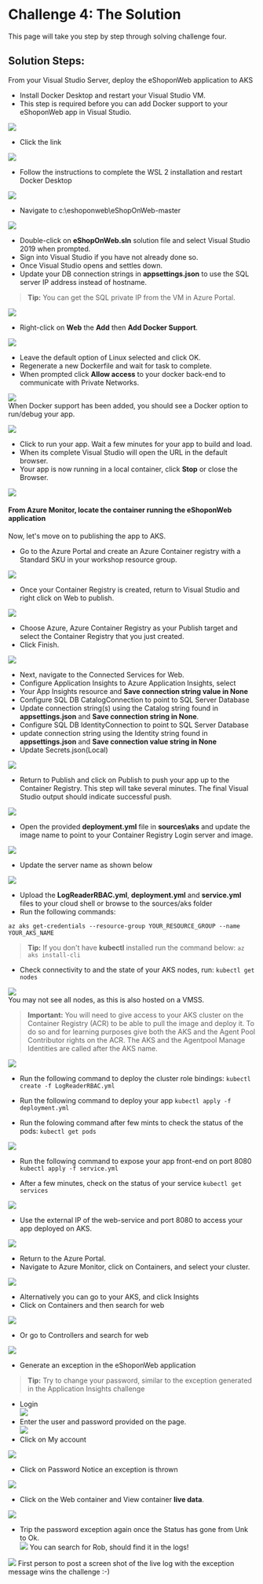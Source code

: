 
# Challenge 4: The Solution

This page will take you step by step through solving challenge four.

## Solution Steps:

From your Visual Studio Server, deploy the eShoponWeb application to AKS
- Install Docker Desktop and restart your Visual Studio VM. 
- This step is required before you can add Docker support to your eShoponWeb app in Visual Studio.    

![](https://github.com/msghaleb/AzureMonitorHackathon/raw/master/images/image71.png)  
- Click the link  

![](https://github.com/msghaleb/AzureMonitorHackathon/raw/master/images/image72.png)  
 - Follow the instructions to complete the WSL 2 installation and restart Docker Desktop  
 
![](https://github.com/msghaleb/AzureMonitorHackathon/raw/master/images/image73.png)  
  
- Navigate to c:\eshoponweb\eShopOnWeb-master
  
![](https://github.com/msghaleb/AzureMonitorHackathon/raw/master/images/image74.png)  
  
- Double-click on **eShopOnWeb.sln** solution file and select Visual Studio 2019 when prompted.
- Sign into Visual Studio if you have not already done so.
- Once Visual Studio opens and settles down.
- Update your DB connection strings in **appsettings.json** to use the SQL server IP address instead of hostname.  

>**Tip:** You can get the SQL private IP from the VM in Azure Portal.
  
![](https://github.com/msghaleb/AzureMonitorHackathon/raw/master/images/image75.png)      
- Right-click on **Web** the **Add** then **Add Docker Support**. 
  
![](https://github.com/msghaleb/AzureMonitorHackathon/raw/master/images/image76.png)  
- Leave the default option of Linux selected and click OK. 
- Regenerate a new Dockerfile and wait for task to complete.  
- When prompted click **Allow access** to your docker back-end to communicate with Private Networks.  

![](https://github.com/msghaleb/AzureMonitorHackathon/raw/master/images/image77.png)  
When Docker support has been added, you should see a Docker option to run/debug your app.

![](https://github.com/msghaleb/AzureMonitorHackathon/raw/master/images/image78.png)  
- Click to run your app. Wait a few minutes for your app to build and load. 
- When its complete Visual Studio will open the URL in the default browser. 
- Your app is now running in a local container, click **Stop** or close the Browser.

![](https://github.com/msghaleb/AzureMonitorHackathon/raw/master/images/image79.png)  
#### From Azure Monitor, locate the container running the eShoponWeb application

Now, let's move on to publishing the app to AKS.
- Go to the Azure Portal and create an Azure Container registry with a Standard SKU in your workshop resource group.
  
![](https://github.com/msghaleb/AzureMonitorHackathon/raw/master/images/image80.png)  
- Once your Container Registry is created, return to Visual Studio and right click on Web to publish.
  
![](https://github.com/msghaleb/AzureMonitorHackathon/raw/master/images/image81.png)  
- Choose Azure, Azure Container Registry as your Publish target and select the Container Registry that you just created. 
- Click Finish.  

![](https://github.com/msghaleb/AzureMonitorHackathon/raw/master/images/image82.png)     
- Next, navigate to the Connected Services for Web.
- Configure Application Insights to Azure Application Insights, select
- Your App Insights resource and **Save connection string value in None**
- Configure SQL DB CatalogConnection to point to SQL Server Database
- Update connection string(s) using the Catalog string found in **appsettings.json** and **Save connection string in None**.
- Configure SQL DB IdentityConnection to point to SQL Server Database  
- update connection string using the Identity string found in **appsettings.json** and **Save connection value string in None**  
- Update Secrets.json(Local)
  
![](https://github.com/msghaleb/AzureMonitorHackathon/raw/master/images/image83.png)  
- Return to Publish and click on Publish to push your app up to the Container Registry. This step will take several minutes. The final Visual Studio output should indicate successful push.

![](https://github.com/msghaleb/AzureMonitorHackathon/raw/master/images/image84.png)  
- Open the provided **deployment.yml** file in **sources\aks** and update the image name to point to your Container Registry Login server and image.   

![](https://github.com/msghaleb/AzureMonitorHackathon/raw/master/images/image85.png)  
- Update the server name as shown below 

![](https://github.com/msghaleb/AzureMonitorHackathon/raw/master/images/image86.png)  
- Upload the **LogReaderRBAC.yml**, **deployment.yml** and **service.yml** files to your cloud shell or browse to the sources/aks folder
- Run the following commands:
```
az aks get-credentials --resource-group YOUR_RESOURCE_GROUP --name YOUR_AKS_NAME
```
>**Tip:** If you don't have **kubectl** installed run the command below:
>`az aks install-cli`

- Check connectivity to and the state of your AKS nodes, run: `kubectl get nodes`  

![](https://github.com/msghaleb/AzureMonitorHackathon/raw/master/images/image87_2.png)  
You may not see all nodes, as this is also hosted on a VMSS.
>**Important:** You will need to give access to your AKS cluster on the Container Registry (ACR) to be able to pull the image and deploy it. To do so and for learning purposes give both the AKS and the Agent Pool Contributor rights on the ACR.
>The AKS and the Agentpool Manage Identities are called after the AKS name.  

![](https://github.com/msghaleb/AzureMonitorHackathon/raw/master/images/image88.png)
- Run the following command to deploy the cluster role bindings:
`kubectl create -f LogReaderRBAC.yml`
- Run the following command to deploy your app
`kubectl apply -f deployment.yml`  

- Run the folowing command after few mints to check the status of the pods:
`kubectl get pods`

![](https://github.com/msghaleb/AzureMonitorHackathon/raw/master/images/image89.png)
- Run the following command to expose your app front-end on port 8080
`kubectl apply -f service.yml`  

- After a few minutes, check on the status of your service
`kubectl get services`  

![](https://github.com/msghaleb/AzureMonitorHackathon/raw/master/images/image91.png)  
- Use the external IP of the web-service and port 8080 to access your app deployed on AKS.

![](https://github.com/msghaleb/AzureMonitorHackathon/raw/master/images/image92.png)  
- Return to the Azure Portal. 
- Navigate to Azure Monitor, click on Containers, and select your cluster.  

![](https://github.com/msghaleb/AzureMonitorHackathon/raw/master/images/image93.png)  
 - Alternatively you can go to your AKS, and click Insights 
 - Click on Containers and then search for web
  
![](https://github.com/msghaleb/AzureMonitorHackathon/raw/master/images/image94.png)  
- Or go to Controllers and search for web

![](https://github.com/msghaleb/AzureMonitorHackathon/raw/master/images/image95.png)  
- Generate an exception in the eShoponWeb application  
>**Tip:** Try to change your password, similar to the exception generated in the Application Insights challenge

- Login  
 ![](https://github.com/msghaleb/AzureMonitorHackathon/raw/master/images/image96.png)  
- Enter the user and password provided on the page.  
 ![](https://github.com/msghaleb/AzureMonitorHackathon/raw/master/images/image97.png)  
- Click on My account  

![](https://github.com/msghaleb/AzureMonitorHackathon/raw/master/images/image98.png)  

- Click on Password
Notice an exception is thrown  

![](https://github.com/msghaleb/AzureMonitorHackathon/raw/master/images/image99.png)  
- Click on the Web container and View container **live data**.  

![](https://github.com/msghaleb/AzureMonitorHackathon/raw/master/images/image100.png)  
- Trip the password exception again once the Status has gone from Unk to Ok.  
  ![](https://github.com/msghaleb/AzureMonitorHackathon/raw/master/images/image101.png)
You can search for Rob, should find it in the logs!  

![](https://github.com/msghaleb/AzureMonitorHackathon/raw/master/images/image102.png)
First person to post a screen shot of the live log with the exception message wins the challenge :-)  
  


